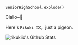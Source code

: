 ```python
SeniorHighSchool.explode()
```

Ciallo~💖

Here's `Rikuki IX`，just a pigeon.

![rikukiix's Github Stats](https://github-readme-stats.vercel.app/api?username=rikukiix&show_icons=true&theme=dracula)
